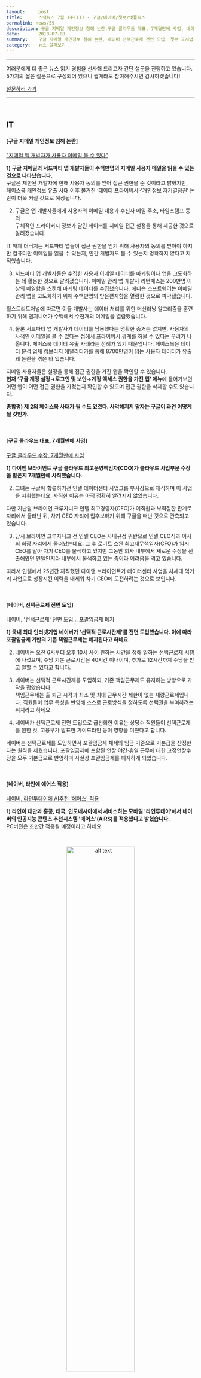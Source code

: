 ```yaml
---
layout:     post
title:      스낵뉴스 7월 1주(IT) - 구글/네이버/챗봇/넷플릭스 
permalink: news/59
description: 구글 지메일 개인정보 침해 논란,구글 클라우드 대표, 7개월만에 사임, 네이버 선택근로제 전면 도입,네이버 라인에 에어스 적용,AI스피커 주로 음악재생에 집중,챗봇 표시법 발의,스타벅스 현금 없는 매장 확대,쿼츠 유자베이스에 매각,페이스북 일부 채팅앱 운영 포기,오페라 미국 시장 상장 추진,넷플릭스 TV에서 비디오 콘텐츠 시청 플랫폼 1위 등극
date:       2018-07-08
summary:    구글 지메일 개인정보 침해 논란, 네이버 선택근로제 전면 도입, 챗봇 표시법 발의, 넷플릭스 TV에서 비디오 콘텐츠 시청 플랫폼 1위 등극
category:   뉴스 살펴보기
---
```


- - -

여러분에게 더 좋은 뉴스 읽기 경험을 선사해 드리고자 간단 설문을 진행하고 있습니다.
5가지의 짧은 질문으로 구성되어 있으니 짧게라도 참여해주시면 감사하겠습니다!

<a href="http://bit.ly/2KJo4HB" onclick="ga(‘send’, ‘event’, ‘기사’, ‘설문조사’, ‘서베이’);"><span>설문하러 가기</span></a>

- - -

<br>

## IT

#### [구글 지메일 개인정보 침해 논란]

["지메일 앱 개발자가 사용자 이메일 볼 수 있다"](http://www.bloter.net/archives/314007)

<strong>1) 구글 지메일의 서드파티 앱 개발자들이 수백만명의 지메일 사용자 메일을 읽을 수 있는 것으로 나타났습니다.</strong>  
구글은 제한된 개발자에 한해 사용자 동의를 얻어 접근 권한을 준 것이라고 밝혔지만,  
페이스북 개인정보 유출 사태 이후 불거진 ‘데이터 프라이버시’·’개인정보 자기결정권’ 논란이 더욱 커질 것으로 예상됩니다.

2) 구글은 앱 개발자들에게 사용자의 이메일 내용과 수신자 메일 주소, 타임스탬프 등의   
구체적인 프라이버시 정보가 담긴 데이터를 지메일 접근 설정을 통해 제공한 것으로 알려졌습니다.

IT 매체 더버지는 서드파티 앱들이 접근 권한을 얻기 위해 사용자의 동의를 받아야 하지만 
컴퓨터만 이메일을 읽을 수 있는지, 인간 개발자도 볼 수 있는지 명확하지 않다고 지적했습니다.

3) 서드파티 앱 개발사들은 수집한 사용자 이메일 데이터를 마케팅이나 앱을 고도화하는 데 활용한 것으로 알려졌습니다. 
이메일 관리 앱 개발사 리턴패스는 200만명 이상의 메일함을 스캔해 마케팅 데이터를 수집했습니다. 
에디슨 소프트웨어는 이메일 관리 앱을 고도화하기 위해 수백만명의 받은편지함을 열람한 것으로 파악됐습니다. 

월스트리트저널에 따르면 이들 개발사는 데이터 처리를 위한 머신러닝 알고리즘을 훈련하기 위해 엔지니어가 수백에서 수천개의 이메일을 열람했습니다. 

4) 물론 서드파티 앱 개발사가 데이터를 남용했다는 명확한 증거는 없지만, 사용자의 사적인 이메일을 볼 수 있다는 점에서 프라이버시 경계를 허물 수 있다는 우려가 나옵니다. 
페이스북 데이터 유출 사태라는 전례가 있기 때문입니다. 
페이스북은 데이터 분석 업체 캠브리지 애널리티카를 통해 8700만명이 넘는 사용자 데이터가 유출돼 논란을 겪은 바 있습니다.

지메일 사용자들은 설정을 통해 접근 권한을 가진 앱을 확인할 수 있습니다.   
<strong>현재 ‘구글 계정 설정→로그인 및 보안→계정 액세스 권한을 가진 앱’ 메뉴</strong>에 들어가보면 어떤 앱이 어떤 접근 권한을 가졌는지 확인할 수 있으며 접근 권한을 삭제할 수도 있습니다.

<strong>종합평) 제 2의 페이스북 사태가 될 수도 있겠다. 사악해지지 말자는 구글이 과연 어떻게 될 것인가. </strong>

<br>

#### [구글 클라우드 대표, 7개월만에 사임]

[구글 클라우드 수장, 7개월만에 사임](http://news.inews24.com/php/news_view.php?g_serial=1106558&g_menu=020600&rrf=nv)

<strong>1) 다이앤 브라이언트 구글 클라우드 최고운영책임자(COO)가 클라우드 사업부문 수장을 맡은지 7개월만에 사직했습니다.</strong>

2) 그녀는 구글에 합류하기전 인텔 데이터센터 사업그룹 부사장으로 재직하며 이 사업을 지휘했는데요. 
사직한 이유는 아직 정확히 알려지지 않았습니다. 

다만 지난달 브라이언 크루자니크 인텔 최고경영자(CEO)가 여직원과 부적절한 관계로 자리에서 물러난 뒤, 
차기 CEO 자리에 입후보하기 위해 구글을 떠난 것으로 관측되고 있습니다.

3) 당시 브라이언 크루자니크 전 인텔 CEO는 사내규정 위반으로 인텔 CEO직과 이사회 회장 자리에서 물러났는데요. 
그 후 로버트 스완 최고재무책임자(CFO)가 임시 CEO를 맡아 차기 CEO를 물색하고 있지만 
그동안 회사 내부에서 새로운 수장을 선출해왔던 인텔인지라 내부에서 물색하고 있는 중이라 어려움을 겪고 있습니다. 

따라서 인텔에서 25년간 재직했던 다이앤 브라이언트가 데이터센터 사업을 차세대 먹거리 사업으로 성장시킨 이력을 내세워 차기 CEO에 도전하려는 것으로 보입니다. 

<br>

#### [네이버, 선택근로제 전면 도입]

[네이버, '선택근로제' 전면 도입… 포괄임금제 폐지](http://news.mt.co.kr/mtview.php?no=2018070220241322154)

<strong>1) 국내 최대 인터넷기업 네이버가 '선택적 근로시간제'를 전면 도입했습니다. 이에 따라 포괄임금제 기반의 기존 책임근무제는 폐지된다고 하네요.</strong>

2) 네이버는 오전 6시부터 오후 10시 사이 원하는 시간을 정해 일하는 선택근로제 시행에 나섰으며, 
주당 기본 근로시간은 40시간 이내이며, 추가로 12시간까지 수당을 받고 일할 수 있다고 합니다.

3) 네이버는 선택적 근로시간제를 도입하되, 기존 책임근무제도 유지하는 방향으로 가닥을 잡았습니다.   
책임근무제는 출·퇴근 시각과 최소 및 최대 근무시간 제한이 없는 재량근로제입니다. 
직원들이 업무 특성을 반영해 스스로 근로방식을 정하도록 선택권을 부여하려는 취지라고 하네요. 

4) 네이버가 선택근로제 전면 도입으로 급선회한 이유는 상당수 직원들이 선택근로제를 원한 것, 고용부가 발표한 가이드라인 등이 영향을 미쳤다고 합니다. 

네이버는 선택근로제를 도입하면서 포괄임금제 체제의 임금 기준으로 기본급을 산정한다는 원칙을 세웠습니다. 
포괄임금제에 포함된 연장·야간·휴일 근무에 대한 고정연장수당을 모두 기본급으로 반영하며 사실상 포괄임금제를 폐지하게 되었습니다.


<br>

#### [네이버, 라인에 에어스 적용]

[네이버, 라인투데이에 AI추천 '에어스' 적용](http://news1.kr/articles/?3363726)

<strong>1) 라인이 대만과 홍콩, 태국, 인도네시아에서 서비스하는 모바일 '라인투데이'에서 네이버의 인공지능 콘텐츠 추천시스템 '에어스'(AiRS)를 적용했다고 밝혔습니다.</strong>  
PC버전은 조만간 적용될 예정이라고 하네요.

<br>

<p align ="middle">	
 <img src="http://image.zdnet.co.kr/2018/07/05/hjan_QlQHHtziHFTfUSq.jpg" alt="alt text" width = "60%">
</p>


<br>

2) '라인투데이'는 라인 메신저에서 경제·세계·생활·스포츠 등 다양한 분야의 콘텐츠를 모아 제공하는 서비스인데요.    
에어스는 라인투데이에서 이용자들의 콘텐츠 소비패턴과 개인별 관심사를 분석해 맞춤형 콘텐츠를 추천해 보여준다고 하네요.

3) 라인에 따르면 라인투데이에 에어스 적용에 앞서 일부 사용자들을 대상으로 에어스 추천콘텐츠에 대해 분석한 결과,   
에어스 추천문서의 클릭량이 평균 40% 증가한 것으로 나타났다고 합니다.

네이버는 에어스가 딥러닝 기반 알고리즘에 의한 추천 기술이기 때문에 언어에 독립적인 성격을 갖춰 글로벌 서비스에 쉽게 적용할 수 있었다고 밝혔습니다.   
언어가 달라도 문서를 벡터로 표현하는 임베딩 기술을 활용하기 때문에 언어에 대한 사전 지식이 없어도 추천이 가능하다고 하네요.  

<br>

#### [AI스피커 주로 음악재생에 집중]

[AI스피커 활용 1시간 중 45분은 '음악재생'(종합)](http://view.asiae.co.kr/news/view.htm?idxno=2018070514111819040)

<strong>1) 카카오미니를 판매하는 카카오가 출시 7개월 간의 이용자 사용패턴을 분석해서 발표했습니다.</strong>  
알려진대로 일주일 사용시간 5400만 분 중 4000만분(약 74%)을 차지한 '음악재생'이 가장 많이 쓰이는 기능이었습니다.

<br>

<p align ="middle">	
 <img src="http://cphoto.asiae.co.kr/listimglink/6/2018070514100742929_1530767406.jpg" alt="alt text" width = "50%">
</p>


<br>

2) 음악 중에서는 동요ㆍ자장가가 가장 많이 나왔습니다. 
AI 스피커를 육아 도우미로 많이 쓴다는 게 확인된 셈인데요. 

또한 특징적인 건 AI 스피커로 음악을 듣는 노년층도 상당하다는 점인데요.   
스마트폰과 달리 AI 스피커는 음성 명령 만으로 간편하게 음악을 재생할 수 있기 때문입니다.   

음악 다음으로는 날씨ㆍ미세먼지 정보를 가장 많이 확인했고, 알람으로 쓰는 경우도 많았습니다.   
또한 사용자 10명 중 8명은 일주일에 한 번 이상 AI 스피커를 이용했다고 하네요. 

3) 카카오 측은 올 하반기 카카오미니2(가칭)을 내놓을 예정이라고 하는데요. 

가장 관심을 끄는 기능은 카카오톡 연동인데요.   
카카오는 하반기 중 카카오미니의 카카오톡 읽어주기 서비스를 시작하기로 밝혔습니다.  
카카오 관계자에 따르면 "발신자 이름이나 카카오톡 단체 채팅방을 특정해, 새 메시지를 읽어달라는 명령도 수행하게 될 것"이라고 하네요. 

이외에 카카오미니 사용자는 이 달 중 가상화폐 시세, 종교ㆍ교육 콘텐츠 등 카카오와 제휴한 다른 업체의 서비스를 이용할 수 있게 됩니다. 

4) 또한 AI 스피커가 화자를 구분하는 서비스를 준비 중이라고 합니다.  
AI 스피커가 사용자 등 특정인의 목소리를 따라하는 음성합성 부분 역시 검토 중이지만 상용화하려면 넘어야 할 산이 많은데요.   
카카오 관계자는 "자연스러운 음성을 구사하기까지 긴 녹음 시간이 소요되며 과연 음성합성이 AI 기술 경쟁에 중요한 요소인지에 대한 판단도 서지 않았다"고 밝히기도 했습니다.


<br>

#### [챗봇 표시법 발의]

["지금 챗봇과 대화 중입니다." 챗봇 표시法 발의](http://view.asiae.co.kr/news/view.htm?idxno=2018070110461736828)

<strong>1) 자유한국당 송희원 의원이 챗봇과 대화시 이를 알려 오해를 방지하자는 취지의 법안을 발의했습니다.</strong>

2) 챗봇은 인간과 대화하는 방식으로 정보를 처리하는 서비스입니다.  
이용자가 문자나 음성으로 대화체의 질문을 입력하면 적합한 결과를 문자나 음성으로 알려줍니다. 
챗봇은 검색엔진 등과 달리, 이용자와 챗봇이 질문과 답변을 주고 받는 과정에서 이용자가 원하는 정확한 정보에 도달하도록 하는 편의성을 가지고 있습니다. 

국내외에서는 정보 제공, 민원 처리, 일정관리, 전자상거래 등에서 챗봇을 사용하고 있는데요. 
또 인공지능과 음성인식 기술 등 다양한 기술을 접목해 최근에는 인간의 감정까지 인지, 분석하는 챗봇이 등장 하는 등 관련 기술이 점차 고도화 되고 있습니다.

3) 하지만 챗봇을 이용한 서비스임을 이용자에게 알리지 않는 경우가 많아, 
이용자가 대화의 상대방을 챗봇이 아닌 실제 사람으로 착각하는 경우가 많아지고 있다고 합니다. 

따라서 이에 따른 불쾌감이나 불편함을 호소하는 이용자가 생기고 있는 실정입니다. 

4) 송희원 의원은 “이 같은 문제점을 해결하고 서비스의 신뢰성을 확보 할 수 있는 최소한의 제도적 장치를 마련하고자 법안을 발의했다”고 밝혔습니다. 

<br>

#### [스타벅스 현금 없는 매장 확대]

[스타벅스, '현금 없는 매장' 전국 100개 매장으로 추가 확대](http://www.etnews.com/20180702000031)

<strong>1) 스타벅스 코리아는 현재 운영 중인 3곳의 현금 없는 매장을 전국 100개 매장에 추가 확대하여 총 103개의 현금 없는 매장을 운영한다고 밝혔습니다. </strong>

2) 스타벅스는 현금 없는 매장을 디지털 혁신의 일환으로서 미래 신용 사회로 나아가야 할 궁극적인 방향으로 설정하고   
4월 23일부터 판교H스퀘어점, 삼성역점, 구로에이스점 등 총 3개 매장을 현금 없는 매장으로 시범 운영해 온 바 있는데요.

약 2달간의 시범 매장 운영을 통해 스타벅스는 현금 거래 없는 매장 운영이 고객들에게 보다 원활한 지불 경험을 제공하면서도,   
이를 통해 차별화된 서비스를 제공할 수 있다는 판단 하에, 이번에 서울 74개점 등 전국의 100개 매장의 추가 확대 운영을 결정했습니다. 

3) 실제 스타벅스가 2달 간 운영 했던 3개 매장의 분석 결과는 긍정적이었는데요.   
3개 매장의 현재 현금 거래율은 3%에서 0.2% 수준으로 대폭 축소되었습니다.  
3개 매장을 합해 하루 1건 정도가 현금으로 거래되는 수준입니다. 

또한 한 사람의 현금 정산 시간도 기존 10분 내외에서 현재 3분 내외로 줄어들며 70%의 시간 단축 효과가 있었다고 합니다. 
하루에 약 7번 정도의 정산이 이루어지는 것을 감안하면, 매장당 하루 평균 약 50분, 월 평균 약 25시간의 해당업무 시간이 절약되는 것으로 나타났습니다.

4) 이번에 새롭게 확대되는 100개의 현금 없는 매장도 현금거래율이 5% 미만인 매장들로 선정됐으며,  
오늘부터 2주간의 사전 고객 안내 기간을 거친 후 16일 현금 없는 매장 본격 운영에 들어가게 됩니다.

현재 스타벅스 전국매장의 현금 사용 결제 비중은 7% 수준으로 지속적으로 현금 외 결제 비율이 높아지고 있는 추세입니다.

<strong>종합평) </strong>

<br>

#### [쿼츠, 유자베이스에 매각]

[명품 경제사이트 쿼츠, 일본업체에 팔렸다](http://www.zdnet.co.kr/news/news_view.asp?artice_id=20180702165717&type=det&re=zdk)

<strong>1) 미국의 명품 경제 사이트 쿼츠가 일본의 대표적인 뉴스 큐레이션 전문업체 유자베이스에 매각되었습니다.</strong>

2) 외신들은 인수 가격이 7천 500만 달러에서 1억 1천만 달러 사이가 될 전망이라고 전했습니다.  
쿼츠를 인수한 유자베이스는 BS투자은행 출신과 전직 기술 컨설턴트가 2008년 공동 설립한 기업 정보전문 회사입니다.

3) 유자베이스는 블룸버그 뉴스 단말기를 좀 더 이용자 친화적으로 만들겠다는 야심을 갖고 선보인 기업정보 툴인 스피다(Speeda)를 서비스하고 있으며, 
뉴스 큐레이션 서비스인 뉴스픽스도 운영하고 있습니다.

2012년 애틀랜틱 미디어가 설립한 쿼츠는 혁신적인 경제 사이트로 많은 명성을 얻은 사이트인데요.   
Atlas라는 대표적인 차트 전문 서비스를 운영하고 있으며, 500~800자 사이 어정쩡한 기사를 자제하라는 쿼츠 곡선, 
출입처 대신 이슈 중심으로 접근하는 ‘옵세션’ 등이 쿼츠의 대표적인 혁신 실험 등으로 꼽힙니다.

쿼츠는 이날 모회사인 애틀랜틱 미디어를 인용, 매각 작업이 30일 내에 마무리될 예정이라고 보도했습니다.   
케빈 딜레이니 편집장과 제이 라우프 발행인이 매각 이후 쿼츠 공동 최고경영자(CEO)를 맡게 됩니다.


<br>

<p align ="middle">	
 <img src="http://image.zdnet.co.kr/2018/07/02/sini_khya6dK3nuhZHYh.jpg" alt="alt text" width = "70%">
</p>


<br>

4) 하지만 쿼츠는 출범 3년 이상 적자를 기록했는데요.  
2016년에 매출 3천만 달러에 100만 달러 수익을 올리면서 처음으로 흑자를 기록하며 올해도 연간 매출이 25~35% 가량 성장할 것으로 기대된다고 밝혔습니다.

이런 쿼츠가 매각이 된건 모기업인 애틀랜틱 미디어의 창업주인 데이비드 브랜들리 회장이 5년 내에 미디어 사업에서 손을 떼겠다고 공공연하게 천명해 왔기 때문입니다.

​이런 과정에서 일본 업체 유자베이스가 쿼츠에 먼저 손길을 뻗은 것이 매각의 배경이 된 것 같습니다.
쿼츠를 인수한 유자베이스는 2016년 도쿄증시에 상장했으며 현재 시가총액 8억7천만 달러에 이르고 있습니다.

<br>



#### [페이스북 일부 채팅앱 운영 포기]

[젊은 사용자 노리던 페이스북, 10대용 익명 채팅앱 결국 포기](http://www.yonhapnews.co.kr/bulletin/2018/07/04/0200000000AKR20180704000300075.HTML?input=1195m)

<strong>1) 세계 최대 소셜미디어 페이스북이 사업 다각화를 위해 인수한 TBH, 무브스, 헬로 서비스를 중단한다고 밝혔습니다.</strong>

2) 페이스북은 낮은 이용률 탓에 이들 앱을 더는 운용하지 않기로 했다면서 90일 이내에 앱에 저장된 사용자 정보를 모두 삭제하겠다고 말했습니다.
이 앱들은 페이스북이 최근 4년 사이에 인수한 서비스들입니다.

3) 가장 큰 관심을 받은 앱은 TBH인데요.
'솔직하게 말하자면'(To Be Honest)이라는 문구를 줄여 쓰는 채팅용어에서 이름을 딴 TBH는 미국 내 10대 청소년 사이에 인기를 끈 익명 채팅앱입니다.

개발사 미드나잇랩이 작년 8월 출시한 이후 두 달 만에 500만 명 이상이 내려받고 10억 건 이상의 메시지를 송수신하며 선풍적 인기를 끌었는데요.
경쟁사인 스냅챗에 가입자를 빼앗기던 페이스북이 작년 10월 젊은 가입자를 다시 끌어들이기 위해 1억 달러 넘게 투자해 인수한 앱이 바로 TBH입니다.

4) 하지만 이러한 노력에도 불구하고 페이스북의 10대 가입자 이탈률은 1%대에서 최근 3%대로 증가했는데요.

페이스북은 인수 후에도 브랜드를 바꾸지 않고 TBH를 운영했으며 개발자들도 데려와 10대들의 입맛에 맞는 플랫폼을 구축했습니다.
또한 미리 써놓은 칭찬 인사를 자동으로 발송하는 기능 등을 업그레이드하며 사용자들을 공략했지만, 
결과는 신통치않았으며 이용자는 늘지 않았고 수익을 낼만한 사업구조를 찾기도 어려웠습니다.

페이스북은 "자원을 더 집중하기 위해 TBH를 비롯한 앱을 포기해쓰며, 이용자들에게 더 좋은 소셜미디어 경험을 제공하기 위한 일종의 시행착오"라고 밝혔습니다.

<br>

#### [오페라 미국 시장 상장 추진]

[브라우저 업체 오페라, 美상장 추진](http://news.inews24.com/php/news_view.php?g_serial=1106305&g_menu=020600&rrf=nv)

<strong>1) 웹브라우저 업체 오페라가 머지않아 미국증시에 상장할 전망입니다.</strong>

2) 미국증권거래위원회(SEC)에 제출된 자료에 따르면 오페라는 미국 나스닥에 상장을 신청했으며 총 1억1천500만달러를 조달할 계획을 전했습니다.

오페라는 지난해 1억2천890만달러 매출을 올렸고 순익은 610만달러를 기록했습니다.
오페라의 매출은 대부분 검색엔진 업체와 제휴로 발생한 수입입니다.

3) 2017년 오페라의 매출 대부분은 구글(43.2%)과 얀덱스(12.9%)의 제휴에서 올렸습니다.   
그 외에는 광고와 라이선스 사업에서 매출을 내고 있습니다. 

오페라의 스마트폰 월간 이용자수는 1억 200만 명, PC 사용자수는 5천 700만 명을 기록하고 있으며, PC용 웹브라우저와 모바일용 브라우저를 공급하고 있습니다. 

<br>


#### [넷플릭스 TV에서 비디오 콘텐츠 시청 플랫폼 1위 등극]

[美 TV 잠식하는 넷플릭스](http://www.sedaily.com/NewsView/1S1YSJ45RG)

<strong>1) 미국 TV 시청자들이 넷플릭스를 가장 즐겨 사용하고 있다는 설문조사가 나왔습니다. </strong>

2) 리서치회사 코언이 지난 2∼5월 미국 내 시청자 2,500명을 상대로 TV 시청 방식을 조사한 결과, 
‘TV에서 비디오 콘텐츠를 시청하는 데 어떤 플랫폼을 가장 자주 사용하느냐’는 질문에 27.2%가 넷플릭스라고 답했습니다.

2위는 기본 케이블 TV로 20.4%, 그다음이 지상파 TV를 뜻하는 브로드캐스트(방송)로 18.1%를 기록했습니다.
이어 유튜브(11.4%), 훌루(5.3%), 아마존 프라임 비디오(4.7%), 프리미엄 케이블(4.6%) 순이었다고 하네요.

3) 또한 18∼34세 응답자가 가장 자주 이용하는 플랫폼으로 넷플릭스를 꼽은 응답이 39.7%에 달했습니다. 
유튜브가 17.0%였고 기본 케이블이 12.6%에 그쳤다고 하네요. 

<strong>종합평) 넷플릭스 주식은 분명히 더 오를 것 같다. 어디까지 갈지 궁금하다.</strong>

<br>

- - -

여러분에게 더 좋은 뉴스 읽기 경험을 선사해 드리고자 간단 설문을 진행하고 있습니다.
5가지의 짧은 질문으로 구성되어 있으니 짧게라도 참여해주시면 감사하겠습니다!

[설문하러 가기](http://bit.ly/2KJo4HB)
